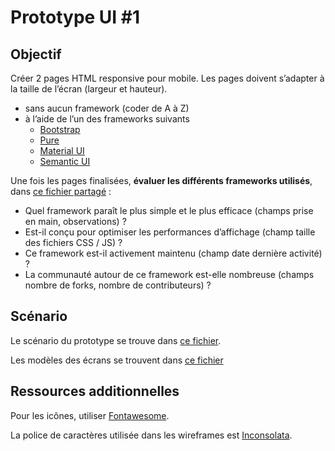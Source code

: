 # Prototype UI #1

## Objectif 
Créer 2 pages HTML responsive pour mobile. Les pages doivent s’adapter à la taille de l’écran (largeur et hauteur). 
- sans aucun framework (coder de A à Z)
- à l’aide de l’un des frameworks suivants
  - [Bootstrap](https://github.com/twbs/bootstrap)
  - [Pure](https://github.com/yahoo/pure/)
  - [Material UI](http://callemall.github.io/material-ui/)
  - [Semantic UI](https://github.com/Semantic-Org/Semantic-UI)


Une fois les pages finalisées, **évaluer les différents frameworks utilisés**, dans [ce fichier partagé](https://docs.google.com/spreadsheets/d/1PLk_t06cJYFFnptmJ9iQJ29lL3RLZevWsyzgfyRBBQc/edit?usp=sharing) : 
- Quel framework paraît le plus simple et le plus efficace (champs prise en main, observations) ? 
- Est-il conçu pour optimiser les performances d’affichage (champ taille des fichiers CSS / JS) ? 
- Ce framework est-il activement maintenu (champ date dernière activité) ? 
- La communauté autour de ce framework est-elle nombreuse (champs nombre de forks, nombre de contributeurs) ?

## Scénario

Le scénario du prototype se trouve dans [ce fichier](https://docs.google.com/document/d/1N3NaKMUiCJS_-DgGGsoD5R0v-mlfQ_1gTBNmtPmP8b0/edit?usp=sharing).

Les modèles des écrans se trouvent dans [ce fichier](https://drive.google.com/file/d/0B7qmEPqr-TdkeW9FMF8xNTlZbXM/view?usp=sharing)

## Ressources additionnelles

Pour les icônes, utiliser [Fontawesome](https://github.com/FortAwesome/Font-Awesome).

La police de caractères utilisée dans les wireframes est [Inconsolata](https://www.google.com/fonts#UsePlace:use/Collection:Inconsolata).
